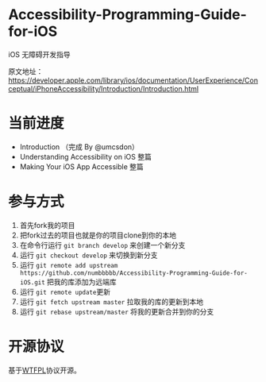Accessibility-Programming-Guide-for-iOS
=======================================

iOS 无障碍开发指导

原文地址：https://developer.apple.com/library/ios/documentation/UserExperience/Conceptual/iPhoneAccessibility/Introduction/Introduction.html

# 当前进度

* Introduction （完成 By @umcsdon）
* Understanding Accessibility on iOS 整篇
* Making Your iOS App Accessible 整篇

# 参与方式

1. 首先fork我的项目
2. 把fork过去的项目也就是你的项目clone到你的本地
3. 在命令行运行 `git branch develop` 来创建一个新分支
4. 运行 `git checkout develop` 来切换到新分支
5. 运行 `git remote add upstream https://github.com/numbbbbb/Accessibility-Programming-Guide-for-iOS.git` 把我的库添加为远端库
6. 运行 `git remote update`更新
7. 运行 `git fetch upstream master` 拉取我的库的更新到本地
8. 运行 `git rebase upstream/master` 将我的更新合并到你的分支

# 开源协议

基于[WTFPL](http://en.wikipedia.org/wiki/WTFPL)协议开源。
